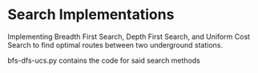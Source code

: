 # Search Implementations
 Implementing Breadth First Search, Depth First Search, and Uniform Cost Search to find optimal routes between two underground stations.
 
  bfs-dfs-ucs.py contains the code for said search methods
  
